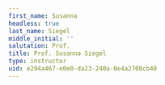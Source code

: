 ```yaml
---
first_name: Susanna
headless: true
last_name: Siegel
middle_initial: ''
salutation: Prof.
title: Prof. Susanna Siegel
type: instructor
uid: e294a467-e0e0-da23-240a-0e4a2708cb40
---
```

